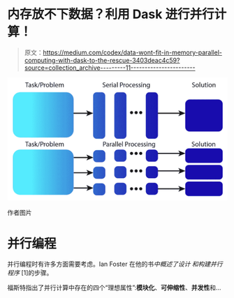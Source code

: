# 内存放不下数据？利用 Dask 进行并行计算！

> 原文：<https://medium.com/codex/data-wont-fit-in-memory-parallel-computing-with-dask-to-the-rescue-3403deac4c59?source=collection_archive---------11----------------------->

![](img/7c4ce1fbdb37ad83d2e62c6e80a213aa.png)

作者图片

# 并行编程

并行编程时有许多方面需要考虑。Ian Foster 在他的书*中概述了设计* *和构建并行程序* [1]的步骤。

福斯特指出了并行计算中存在的四个“理想属性”:**模块化**、**可伸缩性**、**并发性**和…